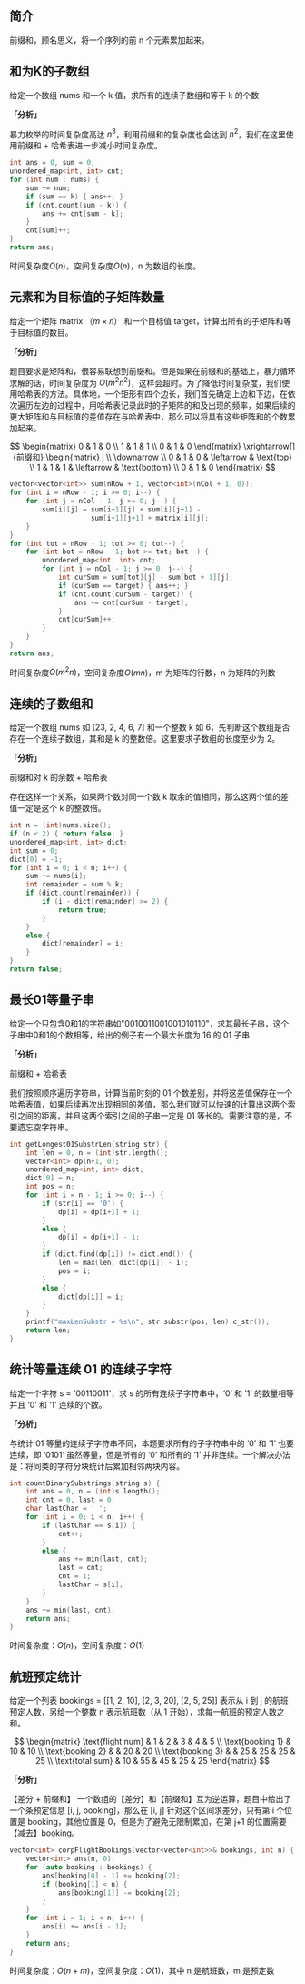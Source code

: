 ## 简介
前缀和，顾名思义，将一个序列的前 n 个元素累加起来。

## 和为K的子数组
给定一个数组 nums 和一个 k 值，求所有的连续子数组和等于 k 的个数

**「分析」**

暴力枚举的时间复杂度高达 $n^{3}$，利用前缀和的复杂度也会达到 $n^{2}$，我们在这里使用前缀和 + 哈希表进一步减小时间复杂度。

```cpp
int ans = 0, sum = 0;
unordered_map<int, int> cnt;
for (int num : nums) {
    sum += num;
    if (sum == k) { ans++; }
    if (cnt.count(sum - k)) {
        ans += cnt[sum - k];
    }
    cnt[sum]++;
}
return ans;
```
时间复杂度$O(n)$，空间复杂度$O(n)$，n 为数组的长度。

## 元素和为目标值的子矩阵数量
给定一个矩阵 matrix （$m \times n$） 和一个目标值 target，计算出所有的子矩阵和等于目标值的数目。

**「分析」**

题目要求是矩阵和，很容易联想到前缀和。但是如果在前缀和的基础上，暴力循环求解的话，时间复杂度为 $O(m^{2}n^{2})$，这样会超时。为了降低时间复杂度，我们使用哈希表的方法。具体地，一个矩形有四个边长，我们首先确定上边和下边，在依次遍历左边的过程中，用哈希表记录此时的子矩阵的和及出现的频率，如果后续的更大矩阵和与目标值的差值存在与哈希表中，那么可以将具有这些矩阵和的个数累加起来。

$$
\begin{matrix}
0 & 1 & 0 \\
1 & 1 & 1 \\
0 & 1 & 0
\end{matrix} \xrightarrow[]{前缀和}
\begin{matrix}
j \\
\downarrow \\
0 & 1 & 0 & \leftarrow & \text{top} \\
1 & 1 & 1 & \leftarrow & \text{bottom} \\
0 & 1 & 0
\end{matrix}
$$

```cpp
vector<vector<int>> sum(nRow + 1, vector<int>(nCol + 1, 0));
for (int i = nRow - 1; i >= 0; i--) {
    for (int j = nCol - 1; j >= 0; j--) {
        sum[i][j] = sum[i+1][j] + sum[i][j+1] -
                    sum[i+1][j+1] + matrix[i][j];
    }
}
for (int tot = nRow - 1; tot >= 0; tot--) {
    for (int bot = nRow - 1; bot >= tot; bot--) {
        unordered_map<int, int> cnt;
        for (int j = nCol - 1; j >= 0; j--) {
            int curSum = sum[tot][j] - sum[bot + 1][j];
            if (curSum == target) { ans++; }
            if (cnt.count(curSum - target)) {
                ans += cnt[curSum - target];
            }
            cnt[curSum]++;
        }
    }
}
return ans;
```
时间复杂度$O(m^{2}n)$，空间复杂度$O(mn)$，m 为矩阵的行数，n 为矩阵的列数

## 连续的子数组和
给定一个数组 nums 如 [23, 2, 4, 6, 7] 和一个整数 k 如 6，先判断这个数组是否存在一个连续子数组，其和是 k 的整数倍。这里要求子数组的长度至少为 2。

**「分析」**

前缀和对 k 的余数 + 哈希表

存在这样一个关系，如果两个数对同一个数 k 取余的值相同，那么这两个值的差值一定是这个 k 的整数倍。

```cpp
int n = (int)nums.size();
if (n < 2) { return false; }
unordered_map<int, int> dict;
int sum = 0;
dict[0] = -1;
for (int i = 0; i < n; i++) {
    sum += nums[i];
    int remainder = sum % k;
    if (dict.count(remainder)) {
        if (i - dict[remainder] >= 2) {
            return true;
        }
    }
    else {
        dict[remainder] = i;
    }
}
return false;
```

## 最长01等量子串
给定一个只包含0和1的字符串如"0010011001001010110"，求其最长子串，这个子串中0和1的个数相等，给出的例子有一个最大长度为 16 的 01 子串

**「分析」**

前缀和 + 哈希表

我们按照顺序遍历字符串，计算当前时刻的 01 个数差别，并将这差值保存在一个哈希表值，如果后续再次出现相同的差值，那么我们就可以快速的计算出这两个索引之间的距离，并且这两个索引之间的子串一定是 01 等长的。需要注意的是，不要遗忘空字符串。

```cpp
int getLongest01SubstrLen(string str) {
    int len = 0, n = (int)str.length();
    vector<int> dp(n+1, 0);
    unordered_map<int, int> dict;
    dict[0] = n;
    int pos = n;
    for (int i = n - 1; i >= 0; i--) {
        if (str[i] == '0') {
            dp[i] = dp[i+1] + 1;
        }
        else {
            dp[i] = dp[i+1] - 1;
        }
        if (dict.find(dp[i]) != dict.end()) {
            len = max(len, dict[dp[i]] - i);
            pos = i;
        }
        else {
            dict[dp[i]] = i;
        }
    }
    printf("maxLenSubstr = %s\n", str.substr(pos, len).c_str());
    return len;
}
```

## 统计等量连续 01 的连续子字符
给定一个字符 s = '00110011'，求 s 的所有连续子字符串中，‘0’ 和 ’1‘ 的数量相等并且 ‘0’ 和 ‘1’ 连续的个数。

**「分析」**

与统计 01 等量的连续子字符串不同，本题要求所有的子字符串中的 ‘0’ 和 ‘1’ 也要连续，即 ‘0101’ 虽然等量，但是所有的 ‘0’ 和所有的 ‘1’ 并非连续。一个解决办法是：将同类的字符分块统计后累加相邻两块内容。

```cpp
int countBinarySubstrings(string s) {
    int ans = 0, n = (int)s.length();
    int cnt = 0, last = 0;
    char lastChar = ' ';
    for (int i = 0; i < n; i++) {
        if (lastChar == s[i]) {
            cnt++;
        }
        else {
            ans += min(last, cnt);
            last = cnt;
            cnt = 1;
            lastChar = s[i];
        }
    }
    ans += min(last, cnt);
    return ans;
}
```
时间复杂度：$O(n)$，空间复杂度：$O(1)$

## 航班预定统计
给定一个列表 bookings = [[1, 2, 10], [2, 3, 20], [2, 5, 25]] 表示从 i 到 j 的航班预定人数，另给一个整数 n 表示航班数（从 1 开始），求每一航班的预定人数之和。

$$
\begin{matrix}
\text{flight num} & 1 & 2 & 3 & 4 & 5 \\
\text{booking 1} & 10 & 10 \\
\text{booking 2} & & 20 & 20 \\
\text{booking 3} & & 25 & 25 & 25 & 25 \\
\text{total sum} & 10 & 55 & 45 & 25 & 25
\end{matrix}
$$

**「分析」**

【差分 + 前缀和】 一个数组的【差分】和【前缀和】互为逆运算，题目中给出了一个条预定信息 [i, j, booking]，那么在 [i, j] 针对这个区间求差分，只有第 i 个位置是 booking，其他位置是 0，但是为了避免无限制累加，在第 j+1 的位置需要【减去】booking。

```cpp
vector<int> corpFlightBookings(vector<vector<int>>& bookings, int n) {
    vector<int> ans(n, 0);
    for (auto booking : bookings) {
        ans[booking[0] - 1] += booking[2];
        if (booking[1] < n) {
            ans[booking[1]] -= booking[2];
        }
    }
    for (int i = 1; i < n; i++) {
        ans[i] += ans[i - 1];
    }
    return ans;
}
```
时间复杂度：$O(n + m)$，空间复杂度：$O(1)$，其中 n 是航班数，m 是预定数
